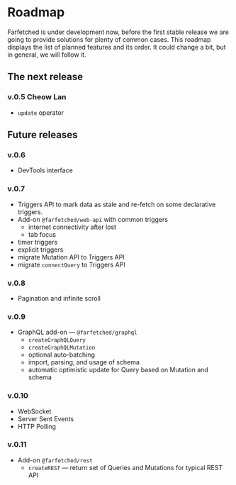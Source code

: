 # Roadmap

Farfetched is under development now, before the first stable release we are going to provide solutions for plenty of common cases. This roadmap displays the list of planned features and its order. It could change a bit, but in general, we will follow it.

## The next release

### v.0.5 Cheow Lan

- `update` operator

## Future releases

### v.0.6

- DevTools interface

### v.0.7

- Triggers API to mark data as stale and re-fetch on some declarative triggers.
- Add-on `@farfetched/web-api` with common triggers
  - internet connectivity after lost
  - tab focus
- timer triggers
- explicit triggers
- migrate Mutation API to Triggers API
- migrate `connectQuery` to Triggers API

### v.0.8

- Pagination and infinite scroll

### v.0.9

- GraphQL add-on — `@farfetched/graphql`
  - `createGraphQLQuery`
  - `createGraphQLMutation`
  - optional auto-batching
  - import, parsing, and usage of schema
  - automatic optimistic update for Query based on Mutation and schema

### v.0.10

- WebSocket
- Server Sent Events
- HTTP Polling

### v.0.11

- Add-on `@farfetched/rest`
  - `createREST` — return set of Queries and Mutations for typical REST API
